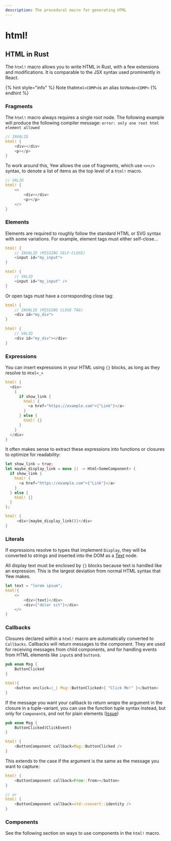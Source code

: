 ```yaml
---
description: The procedural macro for generating HTML
---
```


# html!

## HTML in Rust

The `html!` macro allows you to write HTML in Rust, with a few extensions and modifications. It is comparable to the JSX syntax used prominently in React. 

{% hint style="info" %}
Note that`Html<COMP>`is an alias to`VNode<COMP>`
{% endhint %}

### Fragments

The `html!` macro always requires a single root node. The following example will produce the following compiler message: `error: only one root html element allowed`

```rust
// INVALID
html! {
    <div></div>
    <p></p>
}
```

To work around this, Yew allows the use of fragments, which use `<></>` syntax, to denote a list of items as the top level of a `html!` macro.

```rust
// VALID
html! {
    <>
        <div></div>
        <p></p>
    </>
}
```

### Elements

Elements are required to roughly follow the standard HTML or SVG syntax with some variations. For example, element tags must either self-close...

```rust
html! {
    // INVALID (MISSING SELF-CLOSE)
    <input id="my_input">
}

html! {
    // VALID
    <input id="my_input" />
}
```

Or open tags must have a corresponding close tag:

```rust
html! {
    // INVALID (MISSING CLOSE TAG)
    <div id="my_div">
}

html! {
    // VALID
    <div id="my_div"></div>
}
```

### Expressions

You can insert expressions in your HTML using `{}` blocks, as long as they resolve to `Html<_>`

```rust
html! {
  <div>
    {
      if show_link {
        html! {
          <a href="https://example.com">{"Link"}</a>
        }
      } else {
        html! {}
      }
    }
  </div>
}
```

It often makes sense to extract these expressions into functions or closures to optimize for readability:

```rust
let show_link = true;
let maybe_display_link = move || -> Html<SomeComponent> {
  if show_link {
    html! {
      <a href="https://example.com">{"Link"}</a>
    }
  } else {
    html! {}
  }
};

html! {
     <div>{maybe_display_link()}</div>
}
```

### Literals

If expressions resolve to types that implement `Display`,  they will be converted to strings and inserted into the DOM as a [Text](https://developer.mozilla.org/en-US/docs/Web/API/Text) node. 

All display text must be enclosed by `{}` blocks because text is handled like an expression. This is the largest deviation from normal HTML syntax that Yew makes.

```rust
let text = "lorem ipsum";
html!{
    <>
        <div>{text}</div>
        <div>{"dolor sit"}</div>
    </>
}
```

### Callbacks

Closures declared _within_ a `html!` macro are automatically converted to `Callbacks`. Callbacks will return messages to the component. They are used for receiving messages from child components, and for handling events from HTML elements like `input`s and `button`s.

```rust
pub enum Msg {
    ButtonClicked
}

html!{
    <button onclick=|_| Msg::ButtonClicked>{ "Click Me!" }</button>
}
```

If the message you want your callback to return _wraps_ the argument in the closure in a tuple-variant, you can use the function tuple syntax instead, but only for `Component`s, and not for plain elements \([Issue](https://github.com/yewstack/yew/issues/733)\)

```rust
pub enum Msg {
    ButtonClicked(ClickEvent)
}

html! {
    <ButtonComponent callback=Msg::ButtonClicked />
}
```

This extends to the case if the argument is the same as the message you want to capture:

```rust
html! {
    <ButtonComponent callback=From::from></button>
}

// or
html! {
    <ButtonComponent callback=std::convert::identity />
}
```

### Components

See the following section on ways to use components in the `html!` macro.




